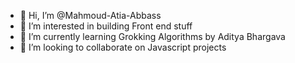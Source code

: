 - 👋 Hi, I’m @Mahmoud-Atia-Abbass
- 👀 I’m interested in building Front end stuff
- 🌱 I’m currently learning Grokking Algorithms by Aditya Bhargava
- 💞️ I’m looking to collaborate on Javascript projects

<!---
Mahmoud-Atia-Abbass/Mahmoud-Atia is a ✨ special ✨ repository because its `README.md` (this file) appears on your GitHub profile.
You can click the Preview link to take a look at your changes.
--->
